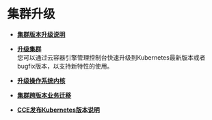# 集群升级<a name="cce_01_0215"></a>

-   **[集群版本升级说明](集群版本升级说明.md)**  

-   **[升级集群](升级集群.md)**  
您可以通过云容器引擎管理控制台快速升级到Kubernetes最新版本或者bugfix版本，以支持新特性的使用。
-   **[升级操作系统内核](升级操作系统内核.md)**  

-   **[集群跨版本业务迁移](集群跨版本业务迁移.md)**  

-   **[CCE发布Kubernetes版本说明](CCE发布Kubernetes版本说明.md)**  


